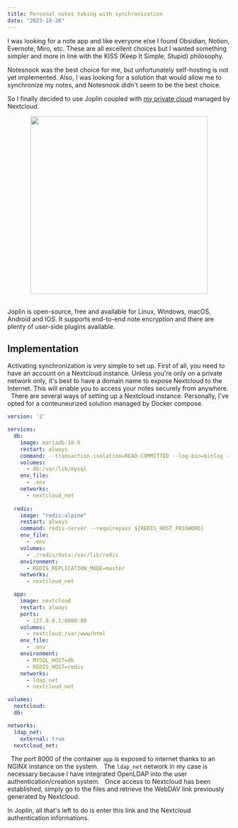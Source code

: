 ```yaml
---
title: Personal notes taking with synchronization
date: "2023-10-26"
---
```


I was looking for a note app and like everyone else I found Obsidian, Notion, Evernote, Miro, etc. These are all excellent choices but I wanted something simpler and more in line with the KISS (Keep It Simple, Stupid) philosophy.
&nbsp;

Notesnook was the best choice for me, but unfortunately self-hosting is not yet implemented. Also, I was looking for a solution that would allow me to synchronize my notes, and Notesnook didn't seem to be the best choice.
&nbsp;

So I finally decided to use Joplin coupled with [my private cloud](https://cloud.theobori.cafe) managed by Nextcloud.
&nbsp;

<center>
    <img src="/joplin_nextcloud.png" width="400px">
</center>
&nbsp;

Joplin is open-source, free and available for Linux, Windows, macOS, Android and IOS. It supports end-to-end note encryption and there are plenty of user-side plugins available.

## Implementation

Activating synchronization is very simple to set up. First of all, you need to have an account on a Nextcloud instance. Unless you're only on a private network only, it's best to have a domain name to expose Nextcloud to the Internet. This will enable you to access your notes securely from anywhere.
&nbsp;
There are several ways of setting up a Nextcloud instance. Personally, I've opted for a conteuneurized solution managed by Docker compose.

```yaml
version: '2'

services:
  db:
    image: mariadb:10.6
    restart: always
    command: --transaction-isolation=READ-COMMITTED --log-bin=binlog --binlog-format=ROW
    volumes:
      - db:/var/lib/mysql
    env_file:
      - .env
    networks:
      - nextcloud_net
  
  redis:
    image: "redis:alpine"
    restart: always
    command: redis-server --requirepass ${REDIS_HOST_PASSWORD}
    env_file:
      - .env
    volumes:
      - ./redis/data:/var/lib/redis
    environment:
      - REDIS_REPLICATION_MODE=master
    networks:
      - nextcloud_net

  app:
    image: nextcloud
    restart: always
    ports:
      - 127.0.0.1:8000:80
    volumes:
      - nextcloud:/var/www/html
    env_file:
      - .env
    environment:
      - MYSQL_HOST=db
      - REDIS_HOST=redis
    networks:
      - ldap_net
      - nextcloud_net

volumes:
  nextcloud:
  db:

networks:
  ldap_net:
    external: true
  nextcloud_net:
```
&nbsp;
The port 8000 of the container `app` is exposed to internet thanks to an NGINX instance on the system.
&nbsp;
The `ldap_net` network in my case is necessary because I have integrated OpenLDAP into the user authentication/creation system.
&nbsp;
Once access to Nextcloud has been established, simply go to the files and retrieve the WebDAV link previously generated by Nextcloud.

In Joplin, all that's left to do is enter this link and the Nextcloud authentication informations.

&nbsp;
